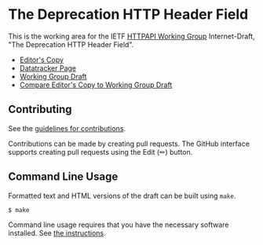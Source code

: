 # The Deprecation HTTP Header Field

This is the working area for the IETF [HTTPAPI Working Group](https://datatracker.ietf.org/wg/httpapi/documents/) Internet-Draft, "The Deprecation HTTP Header Field".

* [Editor's Copy](https://ietf-wg-httpapi.github.io/deprecation-header/#go.draft-ietf-httpapi-deprecation-header.html)
* [Datatracker Page](https://datatracker.ietf.org/doc/draft-ietf-httpapi-deprecation-header)
* [Working Group Draft](https://datatracker.ietf.org/doc/html/draft-ietf-httpapi-deprecation-header)
* [Compare Editor's Copy to Working Group Draft](https://ietf-wg-httpapi.github.io/deprecation-header/#go.draft-ietf-httpapi-deprecation-header.diff)


## Contributing

See the
[guidelines for contributions](https://github.com/ietf-wg-httpapi/deprecation-header/blob/main/CONTRIBUTING.md).

Contributions can be made by creating pull requests.
The GitHub interface supports creating pull requests using the Edit (✏) button.


## Command Line Usage

Formatted text and HTML versions of the draft can be built using `make`.

```sh
$ make
```

Command line usage requires that you have the necessary software installed.  See
[the instructions](https://github.com/martinthomson/i-d-template/blob/main/doc/SETUP.md).


